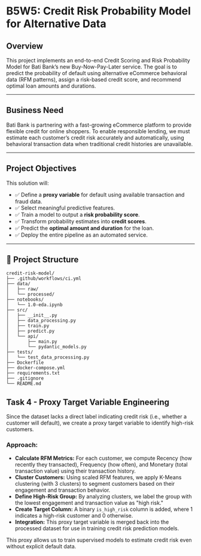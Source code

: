 
# B5W5: Credit Risk Probability Model for Alternative Data

## Overview

This project implements an end-to-end Credit Scoring and Risk Probability Model for Bati Bank’s new Buy-Now-Pay-Later service. The goal is to predict the probability of default using alternative eCommerce behavioral data (RFM patterns), assign a risk-based credit score, and recommend optimal loan amounts and durations.

---

## Business Need

Bati Bank is partnering with a fast-growing eCommerce platform to provide flexible credit for online shoppers. To enable responsible lending, we must estimate each customer’s credit risk accurately and automatically, using behavioral transaction data when traditional credit histories are unavailable.

---

## Project Objectives

This solution will:
- ✅ Define a **proxy variable** for default using available transaction and fraud data.
- ✅ Select meaningful predictive features.
- ✅ Train a model to output a **risk probability score**.
- ✅ Transform probability estimates into **credit scores**.
- ✅ Predict the **optimal amount and duration** for the loan.
- ✅ Deploy the entire pipeline as an automated service.

---
## 📂 Project Structure

```plaintext
credit-risk-model/
├── .github/workflows/ci.yml
├── data/
│   ├── raw/
│   └── processed/
├── notebooks/
│   └── 1.0-eda.ipynb
├── src/
│   ├── __init__.py
│   ├── data_processing.py
│   ├── train.py
│   ├── predict.py
│   └── api/
│       ├── main.py
│       └── pydantic_models.py
├── tests/
│   └── test_data_processing.py
├── Dockerfile 
├── docker-compose.yml
├── requirements.txt
├── .gitignore
└── README.md
```

## Task 4 - Proxy Target Variable Engineering

Since the dataset lacks a direct label indicating credit risk (i.e., whether a customer will default), we create a proxy target variable to identify high-risk customers.

### Approach:
- **Calculate RFM Metrics:** For each customer, we compute Recency (how recently they transacted), Frequency (how often), and Monetary (total transaction value) using their transaction history.
- **Cluster Customers:** Using scaled RFM features, we apply K-Means clustering (with 3 clusters) to segment customers based on their engagement and transaction behavior.
- **Define High-Risk Group:** By analyzing clusters, we label the group with the lowest engagement and transaction value as "high risk."
- **Create Target Column:** A binary `is_high_risk` column is added, where 1 indicates a high-risk customer and 0 otherwise.
- **Integration:** This proxy target variable is merged back into the processed dataset for use in training credit risk prediction models.

This proxy allows us to train supervised models to estimate credit risk even without explicit default data.
